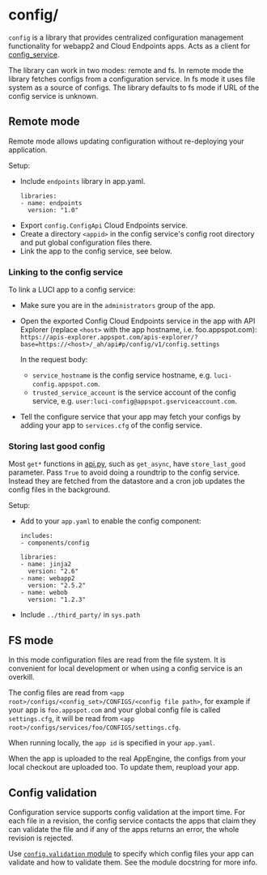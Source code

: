 # config/

`config` is a library that provides centralized configuration management
functionality for webapp2 and Cloud Endpoints apps. Acts as a client
for [config_service](../../../config_service).

The library can work in two modes: remote and fs. In remote mode the library
fetches configs from a configuration service. In fs mode it uses file system
as a source of configs. The library defaults to fs mode if URL of the config
service is unknown.

## Remote mode

Remote mode allows updating configuration without re-deploying your application.

Setup:

*   Include `endpoints` library in app.yaml.
    ```
    libraries:
    - name: endpoints
      version: "1.0"
    ```
*   Export `config.ConfigApi` Cloud Endpoints service.
*   Create a directory `<appid>` in the config service's config root directory
    and put global configuration files there.
*   Link the app to the config service, see below.

### Linking to the config service

To link a LUCI app to a config service:

*   Make sure you are in the `administrators` group of the app.
*   Open the exported Config Cloud Endpoints service in the app with API
    Explorer (replace `<host>` with the app hostname, i.e. foo.appspot.com):
    `https://apis-explorer.appspot.com/apis-explorer/?base=https://<host>/_ah/api#p/config/v1/config.settings`

    In the request body:

    *  `service_hostname` is the config service hostname, e.g.
       `luci-config.appspot.com`.
    *  `trusted_service_account` is the service account of the config service,
        e.g. `user:luci-config@appspot.gserviceaccount.com`.
*   Tell the configure service that your app may fetch your configs by
    adding your app to `services.cfg` of the config service.

### Storing last good config

Most `get*` functions in [api.py](api.py), such as `get_async`, have
`store_last_good` parameter.
Pass `True` to avoid doing a roundtrip to the config service.
Instead they are fetched from the datastore and a cron job updates the config
files in the background.

Setup:

  - Add to your `app.yaml` to enable the config component:

    ```
    includes:
    - components/config

    libraries:
    - name: jinja2
      version: "2.6"
    - name: webapp2
      version: "2.5.2"
    - name: webob
      version: "1.2.3"
    ```

  - Include `../third_party/` in `sys.path`

## FS mode

In this mode configuration files are read from the file system. It is convenient
for local development or when using a config service is an overkill.

The config files are read from
`<app root>/configs/<config_set>/CONFIGS/<config file path>`, for example if
your app is `foo.appspot.com` and your global config file is called
`settings.cfg`, it will be read from
`<app root>/configs/services/foo/CONFIGS/settings.cfg`.

When running locally, the `app id` is specified in your `app.yaml`.

When the app is uploaded to the real AppEngine, the configs from your local
checkout are uploaded too. To update them, reupload your app.

## Config validation

Configuration service supports config validation at the import time.
For each file in a revision, the config service contacts the apps that claim
they can validate the file and if any of the apps returns an error, the whole
revision is rejected.

Use [`config.validation` module](./validation.py) to specify which config files
your app can validate and how to validate them. See the module docstring for
more info.
